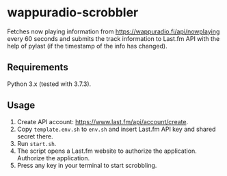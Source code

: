 # wappuradio-scrobbler
Fetches now playing information from https://wappuradio.fi/api/nowplaying every 60 seconds and submits the track information to Last.fm API with the help of pylast (if the timestamp of the info has changed).

## Requirements
Python 3.x (tested with 3.7.3).

## Usage
1. Create API account: https://www.last.fm/api/account/create.
2. Copy `template.env.sh` to `env.sh` and insert Last.fm API key and shared secret there.
3. Run `start.sh`.
4. The script opens a Last.fm website to authorize the application. Authorize the application.
5. Press any key in your terminal to start scrobbling.
